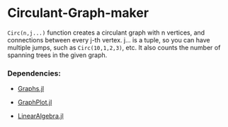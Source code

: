 # Circulant-Graph-maker
`Circ(n,j...)` function creates a circulant graph with n vertices, and connections between every j-th vertex.
j... is a tuple, so you can have multiple jumps, such as `Circ(10,1,2,3)`, etc. It also counts the number of spanning trees in the given graph.

### Dependencies:

- [Graphs.jl](https://github.com/JuliaGraphs/Graphs.jl)

- [GraphPlot.jl](https://github.com/JuliaGraphs/GraphPlot.jl)

- [LinearAlgebra.jl](https://github.com/JuliaLang/julia/tree/master/stdlib/LinearAlgebra)

